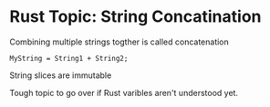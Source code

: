 # Rust Topic: String Concatination

Combining multiple strings togther is called concatenation
```
MyString = String1 + String2;
```
String slices are immutable

Tough topic to go over if Rust varibles aren't understood yet.